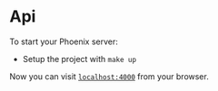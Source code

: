 # Api

To start your Phoenix server:

  * Setup the project with `make up`

Now you can visit [`localhost:4000`](http://localhost:4000) from your browser.

